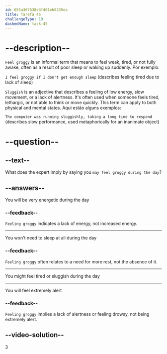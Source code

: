 ```yaml
---
id: 655a367638e3f401eb0235ea
title: Tarefa 45
challengeType: 19
dashedName: task-45
---
```


# --description--

`Feel groggy` is an informal term that means to feel weak, tired, or not fully awake, often as a result of poor sleep or waking up suddenly. Por exemplo:

`I feel groggy if I don't get enough sleep` (describes feeling tired due to lack of sleep)

`Sluggish` is an adjective that describes a feeling of low energy, slow movement, or a lack of alertness. It's often used when someone feels tired, lethargic, or not able to think or move quickly. This term can apply to both physical and mental states. Aqui estão alguns exemplos:

`The computer was running sluggishly, taking a long time to respond` (describes slow performance, used metaphorically for an inanimate object)

# --question--

## --text--

What does the expert imply by saying you `may feel groggy during the day`?

## --answers--

You will be very energetic during the day

### --feedback--

`Feeling groggy` indicates a lack of energy, not increased energy.

---

You won't need to sleep at all during the day

### --feedback--

`Feeling groggy` often relates to a need for more rest, not the absence of it.

---

You might feel tired or sluggish during the day

---

You will feel extremely alert

### --feedback--

`Feeling groggy` implies a lack of alertness or feeling drowsy, not being extremely alert.

## --video-solution--

3
